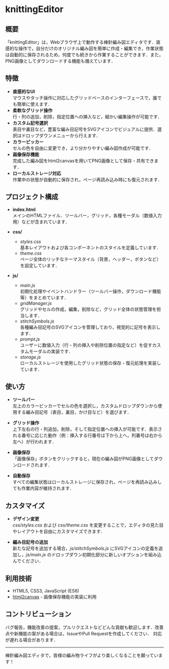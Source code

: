 # knittingEditor

## 概要
「knittingEditor」は，Webブラウザ上で動作する棒針編み図エディタです．直感的な操作で，自分だけのオリジナル編み図を簡単に作成・編集でき，作業状態は自動的に保存されるため，何度でも続きから作業することができます．また，PNG画像としてダウンロードする機能も備えています．

## 特徴
- **直感的なUI**  
  マウスやタッチ操作に対応したグリッドベースのインターフェースで，誰でも簡単に使えます．
- **柔軟なグリッド操作**  
  行・列の追加，削除，指定位置への挿入など，細かい編集操作が可能です．
- **カスタム記号選択**  
  表目や裏目など，豊富な編み目記号をSVGアイコンでビジュアルに提供．選択はドロップダウンメニューから行えます．
- **カラーピッカー**  
  セルの色を自由に変更でき，より分かりやすい編み図作成が可能です．
- **画像保存機能**  
  完成した編み図をhtml2canvasを用いてPNG画像として保存・共有できます．
- **ローカルストレージ対応**  
  作業中の状態が自動的に保存され，ページ再読み込み時にも復元されます．

## プロジェクト構成
- **index.html**  
  メインのHTMLファイル．ツールバー，グリッド，各種モーダル（数値入力用）などが含まれています．

- **css/**  
  - *styles.css*  
    基本レイアウトおよび各コンポーネントのスタイルを定義しています．  
  - *theme.css*  
    ページ全体のリッチなテーマスタイル（背景，ヘッダー，ボタンなど）を設定しています．

- **js/**  
  - *main.js*  
    初期化処理やイベントハンドラー（ツールバー操作，ダウンロード機能等）をまとめています．  
  - *gridManager.js*  
    グリッドやセルの作成，編集，削除など，グリッド全体の状態管理を担当します．  
  - *stitchSymbols.js*  
    各種編み目記号のSVGアイコンを管理しており，視覚的に記号を表示します．  
  - *prompt.js*  
    ユーザーに数値入力（行・列の挿入や削除位置の指定など）を促すカスタムモーダルの実装です．  
  - *storage.js*  
    ローカルストレージを使用したグリッド状態の保存・復元処理を実装しています．

## 使い方
- **ツールバー**  
  左上のカラーピッカーでセルの色を選択し，カスタムドロップダウンから使用する編み目記号（表目，裏目，かけ目など）を選びます．

- **グリッド操作**  
  上下左右の行・列追加，削除，そして指定位置への挿入が可能です．表示される番号に応じた動作（例：挿入する行番号は下から上へ，列番号は右から左へ）が行われます．

- **画像保存**  
  「画像保存」ボタンをクリックすると，現在の編み図がPNG画像としてダウンロードされます．

- **自動保存**  
  すべての編集状態はローカルストレージに保存され，ページを再読み込みしても作業内容が維持されます．

## カスタマイズ
- **デザイン変更**  
  *css/styles.css* および *css/theme.css* を変更することで，エディタの見た目やレイアウトを自由にカスタマイズできます．

- **編み目記号の追加**  
  新たな記号を追加する場合，*js/stitchSymbols.js* にSVGアイコンの定義を追加し，*js/main.js* のドロップダウン初期化部分に新しいオプションを組み込んでください．

## 利用技術
- HTML5, CSS3, JavaScript (ES6)
- [html2canvas](https://html2canvas.hertzen.com/) - 画像保存機能の実装に利用

## コントリビューション
バグ報告，機能改善の提案，プルリクエストなどどんな貢献も歓迎します．改善点や新機能の案がある場合は，IssueやPull Requestを作成してください．
対応が遅れる場合があります．

---

棒針編み図エディタで，皆様の編み物ライフがより楽しくなることを願っています！
